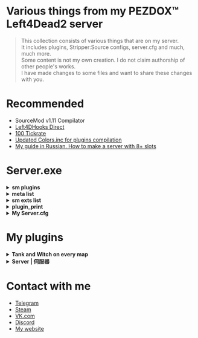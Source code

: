# Various things from my PEZDOX™ Left4Dead2 server

> This collection consists of various things that are on my server.  
> It includes plugins, Stripper:Source configs, server.cfg and much, much more.  
> Some content is not my own creation. I do not claim authorship of other people's works.  
> I have made changes to some files and want to share these changes with you.  

# Recommended
* SourceMod v1.11 Compilator
* [Left4DHooks Direct](https://forums.alliedmods.net/showthread.php?t=321696)
* [100 Tickrate](https://github.com/accelerator74/Tickrate-Enabler)
* [Updated Colors.inc for plugins compilation](https://forums.alliedmods.net/showpost.php?p=2793368&postcount=417)
* [My guide in Russian. How to make a server with 8+ slots](https://forum.myarena.ru/index.php?/topic/47821-statia-kak-sdelat-server-na-8-slotov/)

# Server.exe

<details><summary><b>sm plugins</b></summary>

  [SM] Listing 89 plugins:  
  01 "Lightweight Spectating" (1.2.2) by Visor, HarryPotter  
  02 "Spectator stays spectator" (1.0) by Die Teetasse  
  03 "l4d2 specating cheat" (2.8-2023/6/19) by Harry Potter  
  04 "SpecLister" (4.0) by pa4H  
  05 "Chat Override" (0.1) by SPOONMAN  
  06 "[L4D2] Spitter Projectile Creator" (1.2) by SilverShot  
  07 "Survivor Bot Takeover" (0.8) by Mikko Andersson (muukis)  
  08 "Whe" (1.0) by pa4H  
  09 "FunCmds" (1.0) by pa4H  
  10 "[pa4H]Help" (1.0) by pa4H  
  11 "!kill & !afk & !jointeam" (1.0) by pa4H  
  12 "Server cmds" (1.0) by pa4H  
  13 "TeamSwitcher" (1.0) by pa4H  
  14 "Admin See All chat" (0.3) by Bacardi  
  15 "Connection Time Player" (1.0.0) by AlmazON  
  16 "AntiBunny" (1.0) by pa4H  
  17 "cl_allowdownload Checker" (2.0) by pa4H  
  18 "MVP" (1.0) by pa4H  
  19 "SimpleAdv" (1.0) by pa4H, Tsunami  
  20 "Welcome Message" by pa4H  
  21 "Auto Bunnyhop" (1.2) by PCI Gaming Team  
  22 "L4D2 weapon csgo reload" (2.3) by Harry Potter  
  23 "Dynamic Ghost Respawn Time" (1.0) by Xx_Faxe_xX  
  24 "[L4D & 2] Freely Round End" (1.0) by Forgetest  
  25 "[L4D & L4D2] Gear Transfer" (2.21) by SilverShot  
  26 "L4D Ghost Fly" (1.1.1) by Madcap  
  27 "[L4D2] Gift Rewards" (1.7) by SilverShot  
  28 "[L4D & L4D2] God Frames Patch" (1.7) by SilverShot  
  29 "[L4D2] Fix Jockey Hitbox" (2.1) by Forgetest  
  30 "Melee In The Saferoom" (3.1.0) by $atanic $pirit, N3wton  
  31 "L4D2 Bash Kills" (1.0) by Jahze  
  32 "[L4D2] Poof" (1.35) by blackalegator  
  33 "PounceUncap" (2.0) by n0limit, ProdigySim  
  34 "[L4D & L4D2] Reverse Friendly-Fire" (2.8.2) by Mystic Spiral, pa4H  
  35 "[L4D2] Shove Direction Fix" by BHaType  
  36 "AFK Manager" (4.3.0) by Rothgar  
  37 "Round All Talk" (1.1) by Mr. Zero  
  38 "[L4D & L4D2] First Map - Skip Intro Cutscenes" (1.11) by SilverShot  
  39 "DBLogger" (2.0) by pa4H  
  40 "FakeAdminPing" (1.0) by pa4H  
  41 "HighPingKicker" (1.0) by pa4H  
  42 "New Vote System" (240624) by pa4H  
  43 "PointInNick" (1.0) by pa4H  
  44 "ProStats" (3.0) by pa4H  
  45 "[L4D & L4D2] Dissolve Infected" (1.15) by SilverShot  
  46 "L4D2 Godframes Color (Default timings)" (0.1.2) by Tabun  
  47 "[L4D2]Survivor_Legs_Restore" (1.6.0) by Lux  
  48 "L4D2 Tank Hittable Glow" (2.7) by Harry Potter, Sir, A1m`, Derpduck  
  49 "[pa4H]Chotko_V_Jban" (1.0) by pa4H  
  50 "Kegly" (1.0) by pa4H  
  51 "ListSpeakers" (4.0) by Aceleracion, Emilio3, pa4H  
  52 "UltraSound" (1.0) by pa4H  
  53 "l4d2_changelevel" (1.2.1) by Lux  
  54 "[L4D & L4D2] Mission and Weapons - Info Editor" (1.25) by SilverShot  
  55 "[L4D & L4D2] Left 4 DHooks Direct" (1.142) by SilverShot  
  56 "[Lilac] Little Anti-Cheat" (1.7.4) by J_Tanzanite  
  57 "[ANY] Restart Empty Server (or Map)" (2.6) by Alex Dragokas  
  58 "Skill Detection (skeets, crowns, levels)" (1.0) by Tabun  
  59 "L4D2 Hittable Control" (0.4) by Stabby, Visor  
  60 "L4D 1/2 Remove Lobby Reservation" (2.0.8) by Downtown1, Anime4000, sorallll, HatsuneImagine  
  61 "[L4D2 & CS:GO & NMRiH] VScript File Replacer" (1.17) by SilverShot  
  62 "[L4D & L4D2] Tank Pass" (2.5) by Scratchy [Laika] & raziEiL [disawar1]  
  63 "Round Start Bot Stop" (1.8) by EHG  
  64 "L4D(2) Tank Rock Lag Compensation" (1.14) by Luckylockm,HarryPotter,Silvers  
  65 "Tank Damage Announce" (2.0) by Griffin, Blade, pa4H  
  66 "[L4D1 & L4D2] Tank Rock Ignition" (1.1.0) by Mart  
  67 "[L4D2] Unlock Finales" (1.0.3) by Mart  
  68 "Tank Attack Control" (1.0) by vintik, CanadaRox, Jacob, Visor, pa4H  
  69 "AntiMapFixes" (1.0) by pa4H  
  70 "BonusSystem" (2.0) by pa4H, vintik  
  71 "MapVoter" (2.1) by pa4H  
  72 "SetItemsCount" (2.1) by pa4H, Crimson_Fox  
  73 "Tank&Witch on every map and !boss" (220224) by pa4H  
  74 "TankHP" (2.0) by pa4H  
  75 "VoteBoss" (1.0) by pa4H  
  76 "WitchDamageAnnounce" (1.0) by pa4H  
  77 "WitchSit" (1.0) by pa4H  
  78 "SimpleInfectedSelect" (1.0) by pa4H, XBetaAlpha  
  79 "VIP-System" (1.0) by pa4H  
  80 "[L4D & L4D2] Flashlight Package" (2.28) by SilverShot  
  81 "[L4D & L4D2] Hats" (1.49) by SilverShot  
  82 "Survivor Bot Select" (1.0) by Merudo  
  83 "Admin File Reader" (1.10.0.6528) by AlliedModders LLC  
  84 "Admin Menu" (1.10.0.6528) by AlliedModders LLC  
  85 "Basic Comm Control" (1.10.0.6528) by AlliedModders LLC  
  86 "Basic Commands" (1.10.0.6528) by AlliedModders LLC  
  87 "Fun Commands" (1.10.0.6528) by AlliedModders LLC  
  88 "Player Commands" (1.10.0.6528) by AlliedModders LLC  
  89 "WhoBecomeTank" (1.0) by pa4H  
	
</details>

<details><summary><b>meta list</b></summary>

  Listing 8 plugins:  
  [01] L4DToolZ (2.0.1) by Accelerator, Ivailosp  
  [02] Pounce Damage Uncap (1.1.0.0-1) by Michael "ProdigySim" Busby, $atanic $pirit  
  [03] SourceMod (1.11.0.6968) by AlliedModders LLC  
  [04] Stripper (1.2.2) by BAILOPAN  
  [05] Actions (3.7.6) by BHaType  
  [06] SDK Tools (1.11.0.6968) by AlliedModders LLC  
  [07] SDK Hooks (1.11.0.6968) by AlliedModders LLC  
  [08] DHooks (1.11.0.6968) by AlliedModders LLC  
	
</details>

<details><summary><b>sm exts list</b></summary>

  [SM] Displaying 13 extensions:  
[01] Actions (3.7.6): Nextbot action tree manager  
[02] Console Cleaner (1.3.0): Console warning suppressor  
[03] SDK Tools (1.11.0.6968): Source SDK Tools  
[04] BinTools (1.11.0.6968): Low-level C/C++ Calling API  
[05] SDK Hooks (1.11.0.6968): Source SDK Hooks  
[06] Client Preferences (1.11.0.6968): Saves client preference settings  
[07] SQLite (1.11.0.6968): SQLite Driver  
[08] DHooks (1.11.0.6968): Dynamic Hooks  
[09] GeoIP (1.11.0.6968): Geographical IP information  
[10] REST in Pawn (1.3.1): Provides HTTP and JSON natives for plugins  
[11] Regex (1.11.0.6968): Provides regex natives for plugins  
[12] Top Menus (1.11.0.6968): Creates sorted nested menus  
[13] MySQL-DBI (1.11.0.6968): MySQL driver implementation for DBI  
	
</details>

<details><summary><b>plugin_print</b></summary>

Loaded plugins:  
0:	"Metamod:Source 1.11.0-dev+1155"  
1:	"Tickrate_Enabler 1.5, ProdigySim"
	
</details>

<details><summary><b>My Server.cfg</b></summary>

```ruby
hostname "PEZDOX | Versus #1" 

//mp_roundlimit 5 // Пять раундов в сборе. Тут не работает

// Server //
sv_lan 0
sv_allow_lobby_connect_only 1  // САМЫЙ ВАЖНЫЙ КВАР
motd_enabled 0 

sm_cvar sv_visiblemaxplayers 10
sm_cvar sv_maxplayers 24
sm_cvar sv_force_unreserved 0

sm_cvar sv_gametypes "versus"
sm_cvar mp_gamemode "versus"
sm_cvar lock_gamemode "versus"
sm_cvar sv_tags "versus, pezdox"
sm_cvar sv_search_key "versus, pezdox"
sv_region 3
sv_steamgroup_exclusive 0

sm_cvar vs_max_team_switches 5	  	  // Возможность 5 раз менять команду
sm_cvar sb_all_bot_game 1		 	  // Чтоб игра не завершалась когда в команде нет игроков
sm_cvar allow_all_bot_survivor_team 1 // Чтоб игра не завершалась когда в команде нет игроков
bot_join_after_player 0

// SYNXRA //
sm_cvar nb_update_frequency 0
sm_cvar sv_minrate 100000
sm_cvar sv_maxrate 100000
sm_cvar sv_minupdaterate 100
sm_cvar sv_maxupdaterate 100
sm_cvar sv_mincmdrate 100
sm_cvar sv_maxcmdrate 100
sm_cvar sv_client_min_interp_ratio 0
sm_cvar sv_client_max_interp_ratio 0
sm_cvar fps_max 0
sm_cvar sv_client_predict 1
sm_cvar sv_unlag 1
sm_cvar sv_maxunlag 0.5
sm_cvar net_maxcleartime 0.001
sm_cvar net_splitrate 2
sm_cvar net_splitpacket_maxrate 100000
mat_queue_mode 2

// Infected //
sm_cvar z_witch_damage_per_kill_hit 60
sm_cvar tongue_choke_damage_amount 7
sm_cvar z_jockey_ride_damage 3
sm_cvar z_door_pound_damage 160
//sm_cvar boomer_pz_claw_dmg 10
//sm_cvar hunter_pz_claw_dmg 10
//sm_cvar jockey_pz_claw_dmg  10
//sm_cvar smoker_pz_claw_dmg 10
//sm_cvar spitter_pz_claw_dmg 10

// Патроны //
sm_cvar ammo_shotgun_max "80"
sm_cvar ammo_smg_max "750"
sm_cvar ammo_sniperrifle_max "60"


// Logs //
sv_rcon_banpenalty 0
sv_rcon_maxfailures 1
sv_rcon_minfailures 1
sv_rcon_minfailuretime 0
log on
sv_rcon_log 1
sv_logbans 1
sv_logecho 1
sv_logfile 1
sv_log_onefile 0
mp_logdetail 3
exec banned_ip.cfg
exec banned_user.cfg
writeid
writeip

// FastDL //
sv_pure 0
sv_consistency 0
sv_downloadurl "http://pa4h.ru/!l4d2"
sv_allowdownload 0
sv_allowupload 0

// Commons //
sm_cvar z_common_limit "20" // Общее население
sm_cvar z_mob_spawn_max_size "25" // Максимальное сколько прибежит в волне
sm_cvar z_mob_spawn_min_size "10" // Минимальное сколько прибежит в волне
sm_cvar z_mega_mob_size "40" // При паническом событии.

// TANK or WITCH//
sm_cvar sv_force_time_of_day 0 // Сидячая Вича на всех картах
sm_cvar z_frustration_lifetime 60 // Контроль Танка
sm_cvar l4d_tank_pass_count 100
sm_cvar z_tank_health 5500 // 8250 ХП
sm_cvar z_tank_damage_slow_min_range 0
sm_cvar z_tank_damage_slow_max_range 100
sm_cvar tank_stuck_time_suicide "999"
sm_cvar z_witch_burn_time "25"
sm_cvar tank_burn_duration "100"

// Delays //
sm_cvar decalfrequency 1.0 // Задержка спрея
sm_cvar sv_vote_kick_ban_duration 1 // Сколько секунд будет длится бан после кика

sm_cvar sv_pz_endgame_vote_period 20 
sm_cvar sv_pz_endgame_vote_post_period 20
sm_cvar scavenge_round_setup_time 15
sm_cvar scavenge_round_restart_delay 1
//sm_cvar scavenge_match_finished_delay 1
sm_cvar scavenge_round_restart_delay_tied 1
sm_cvar versus_round_restarttimer 5 // Время подсчета очков versus

exec bots.cfg
exec secure.cfg
```
</details>

# My plugins
<details><summary><b>Tank and Witch on every map</b></summary>
  * [Название](Ссылка): This plugin will make the game spawn a Tank with a Witch on EVERY map
    * **For work you need [Left 4 DHooks Direct](https://forums.alliedmods.net/showthread.php?t=321696)**
    * After the start of the campaign, the plugin randomly selects the spawn position of Tank and Witch.
    * __!boss__ command available. It will show on what percentage of the progress the Tank & Witch will appear.
    * Additionally, the plugin displays a message about Tank encounter.
</details>

<details><summary><b>Server | 伺服器</b></summary>

  * [server_display_list](/Plugin_插件/Server_伺服器/server_display_list): Type Command to show Vpn List
    * 輸入指令顯示 Server/Vpn 列表
  * [l4d_slot_vote](/Plugin_插件/Server_伺服器/l4d_slot_vote): Allow players to change server slots by using vote. + Kick non-admin spectators
    * 允許玩家使用命令更改伺服器人數上限 + 踢除非管理員的所有旁觀者
  * [sm_PlayerTime](/Plugin_插件/Server_伺服器/sm_PlayerTime): Showing the time played in Game Stats while player joins the server
    * 當玩家連線進來伺服器之後，顯示玩家的遊戲時數
  * [l4d_vote_block](/Plugin_插件/Server_伺服器/l4d_vote_block): Unable to call valve vote depending on gamemode and difficulty.
    * 根據遊戲模式和難度禁止使用Esc->發起投票
  * [l4d2_scripted_hud](/Plugin_插件/Server_伺服器/l4d2_scripted_hud): Display text for up to 5 scripted HUD slots on the screen.
    * 在玩家畫面上方五個Hud位置顯示不同的特殊文字
  * [readyup](/Plugin_插件/Server_伺服器/readyup): Ready-up plugin
    * 所有玩家準備才能開始遊戲的插件
  * [pause](/Plugin_插件/Server_伺服器/pause): Pause plugin
    * 暫停遊戲的插件
  * [l4d_playerjoining](/Plugin_插件/Server_伺服器/l4d_playerjoining): Informs other players when a client connects to the server and changes teams.
    * 當玩家更換隊伍、連線、離開伺服器之時，通知所有玩家
  * [server_welcome_message](/Plugin_插件/Server_伺服器/server_welcome_message): Display Welcome Message to new players (support translation)
    * 玩家加入伺服器後，聊天視窗顯示歡迎訊息 (支援多國語言)
  * [l4d_scoreboard_panel](/Plugin_插件/Server_伺服器/l4d_scoreboard_panel): Display a sourcemod panel when players press the SCORE key.
    * 按下Tab之後出現玩家列表介面，顯示每個玩家的狀態
  * [l4d2_vote_change](/Plugin_插件/Server_伺服器/l4d2_vote_change): New Vote System (use L4D built-in votes UI)
    * 新型投票系統 (使用官方內建的投票)
  * [ban_country_player](/Plugin_插件/Server_伺服器/ban_country_player): Whitelist or ban players from specific country or area
    * 限制來自某些國家或地區的玩家，禁止進入伺服器
  * [l4d_switchteam_panel](/Plugin_插件/Server_伺服器/l4d_switchteam_panel): Admin can use panel to swap player to another team
    * 管理員可以使用介面強制轉移玩家到另一個隊伍
</details>


# Contact with me
* [Telegram](https://t.me/pa4H232)  
* [Steam](https://https://steamcommunity.com/id/pa4h1337/)  
* [VK.com](https://vk.com/pa4h1337)  
* [Discord](https://discord.gg/3zzud2jbRC)  
* [My website](https://pa4h.ru)  
